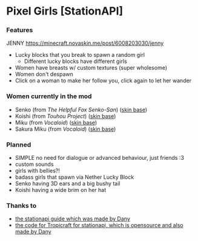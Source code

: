 # Pixel Girls [StationAPI]

### Features

JENNY https://minecraft.novaskin.me/post/6008203030/jenny

- Lucky blocks that you break to spawn a random girl
  - Different lucky blocks have different girls
- Women have breasts w/ custom textures (super wholesome)
- Women don't despawn
- Click on a woman to make her follow you, click again to let her wander

### Women currently in the mod

- Senko (from _The Helpful Fox Senko-San_) ([skin base](https://www.minecraftskins.com/skin/20162484/senko/))
- Koishi (from _Touhou Project_) ([skin base](https://www.planetminecraft.com/skin/koishi-komeiji-brambly-rose-garden/))
- Miku (from _Vocaloid_) ([skin base](https://namemc.com/skin/717b6544a421153e))
- Sakura Miku (from _Vocaloid_) ([skin base](https://namemc.com/skin/01a81d090e883142))

### Planned

- SIMPLE no need for dialogue or advanced behaviour, just friends :3
- custom sounds
- girls with bellies?!
- badass girls that spawn via Nether Lucky Block
- Senko having 3D ears and a big bushy tail
- Koishi having a wide brim on her hat

### Thanks to
- [the stationapi guide which was made by Dany](https://stationapi.wiki/)
- [the code for Tropicraft for stationapi, which is opensource and also made by Dany](https://github.com/DanyGames2014/Tropicraft/tree/master/src/main/java/net/danygames2014/tropicraft/mixin/scalearmor)